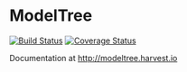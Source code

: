 # ModelTree

[![Build Status](https://travis-ci.org/chop-dbhi/modeltree.svg?branch=master)](https://travis-ci.org/chop-dbhi/modeltree) [![Coverage Status](https://img.shields.io/coveralls/chop-dbhi/modeltree.svg)](https://coveralls.io/r/chop-dbhi/modeltree)

Documentation at http://modeltree.harvest.io
